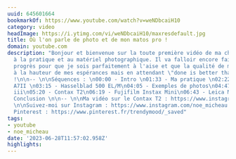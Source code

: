 ```yaml
---
uuid: 645601664
bookmarkOf: https://www.youtube.com/watch?v=weNDbcaiH10
category: video
headImage: https://i.ytimg.com/vi/weNDbcaiH10/maxresdefault.jpg
title: Où l'on parle de photo et de mon matos pro !
domain: youtube.com
description: "Bonjour et bienvenue sur la toute première vidéo de ma chaîne dédiée
  à la pratique et au matériel photographique. Il va falloir encore faire quelques
  progrès pour que je sois parfaitement à l'aise et que la qualité de mes vidéos soient
  à la hauteur de mes espérances mais en attendant \"done is better than perfect\"
  !\n\n-- \n\nSéquences : \n00:00 - Intro \n01:33 - Ma pratique \n02:22 - Le Sony
  A7II \n03:15 - Hasselblad 500 EL/M\n04:05 - Exemples de photos\n04:47 - Sony RX100
  iii\n05:20 - Contax T2\n06:19 - Fujifilm Instax Mini\n06:43 - Leica M6\n07:51 -
  Conclusion \n\n-- \n\nMa vidéo sur le Contax T2 : https://www.instagram.com/reel/CTnJXQHg_wV\n\n--
  \n\nSuivez-moi sur Instagram : https://www.instagram.com/noe_micheau \U0001F64F\nou
  Pinterest : https://www.pinterest.fr/trendymood/_saved"
tags:
- youtube
- noe_micheau
date: '2023-06-28T11:57:02.958Z'
highlights: 
---
```



